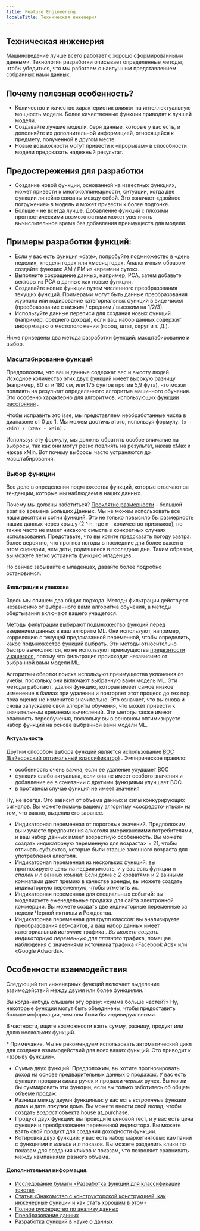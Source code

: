 ```yaml
---
title: Feature Engineering
localeTitle: Техническая инженерия
---
```

## Техническая инженерия

Машиноведение лучше всего работает с хорошо сформированными данными. Технология разработки описывает определенные методы, чтобы убедиться, что мы работаем с наилучшим представлением собранных нами данных.

## Почему полезная особенность?

*   Количество и качество характеристик влияют на интеллектуальную мощность модели. Более качественные функции приводят к лучшей модели.
*   Создавайте лучшие модели, беря данные, которые у вас есть, и дополняйте их дополнительной информацией, относящейся к предмету, полученной в другом месте.
*   Новые возможности могут привести к «прорывам» в способности модели предсказать надежный результат.

## Предостережения для разработки

*   Создание новой функции, основанной на известных функциях, может привести к многоколлинеарности, ситуации, когда две функции линейно связаны между собой. Это означает «двойное погружение» в модель и может привести к более подгонке.
*   Больше - не всегда лучше. Добавление функций с плохими прогностическими возможностями может увеличить вычислительное время без добавления преимуществ для модели.

## Примеры разработки функций:

*   Если у вас есть функция «date», попробуйте подмножество в «день недели», «неделя года» или «месяц года». Аналогичным образом создайте функцию AM / PM из «времени суток».
*   Выполните сокращение данных, например, PCA, затем добавьте векторы из PCA в данные как новые функции.
*   Создавайте новые функции путем численного преобразования текущих функций. Примерами могут быть данные преобразования журнала или кодирование категориальных функций в виде чисел (преобразование с низким / средним / высоким на 1/2/3).
*   Используйте данные переписи для создания новых функций (например, среднего дохода), если ваш набор данных содержит информацию о местоположении (город, штат, округ и т. Д.).

Ниже приведены два метода разработки функций: масштабирование и выбор.

### Масштабирование функций

Предположим, что ваши данные содержат вес и высоту людей. Исходное количество этих двух функций имеет высокую разницу (например, 80 кг и 180 см, или 175 фунтов против 5,9 фута), что может повлиять на результат определенного алгоритма машинного обучения. Это особенно характерно для алгоритмов, использующих [функции расстояния](https://en.wikipedia.org/wiki/Euclidean_distance) .

Чтобы исправить это isse, мы представляем необработанные числа в диапазоне от 0 до 1. Мы можем достичь этого, используя формулу: `(x - xMin) / (xMax - xMin)` .

Используя эту формулу, мы должны обратить особое внимание на выбросы, так как они могут резко повлиять на результат, нажав xMax и нажав xMin. Вот почему выбросы часто устраняются до масштабирования.

### Выбор функции

Все дело в определении подмножества функций, которые отвечают за тенденции, которые мы наблюдаем в наших данных.

Почему мы должны заботиться? [Проклятие размерности](https://en.wikipedia.org/wiki/Curse_of_dimensionality) - большой враг во времена Больших Данных. Мы не можем использовать все наши десятки и сотни функций. Это не только повысило бы размерность наших данных через крышу (2 ^ n, где n - количество признаков), но также часто не имеет никакого смысла в конкретных случаях использования. Представьте, что вы хотите предсказать погоду завтра: более вероятно, что прогноз погоды в последние дни более важен в этом сценарии, чем дети, родившиеся в последние дни. Таким образом, вы можете легко устранить функцию младенцев.

Но сейчас забывайте о младенцах, давайте более подробно остановимся.

#### Фильтрация и упаковка

Здесь мы опишем два общих подхода. Методы фильтрации действуют независимо от выбранного вами алгоритма обучения, а методы обертывания включают вашего учащегося.

Методы фильтрации выбирают подмножество функций перед введением данных в ваш алгоритм ML. Они используют, например, корреляцию с текущей предсказанной переменной, чтобы определить, какое подмножество функций выбрать. Эти методы относительно быстро вычисляются, но не используют преимущества [предвзятости учащегося,](https://en.wikipedia.org/wiki/Inductive_bias) потому что фильтрация происходит независимо от выбранной вами модели ML.

Алгоритмы обертки поиска используют преимущества уклонения от учебы, поскольку они включают выбранную вами модель ML. Эти методы работают, удаляя функцию, которая имеет самое низкое изменение в баллах при удалении и повторяет этот процесс до тех пор, пока оценка не изменится значительно. Это означает, что вы снова и снова запускаете свой алгоритм обучения, что может привести к значительным временам вычислений. Эти методы также имеют опасность переобучения, поскольку вы в основном оптимизируете набор функций на основе выбранной вами модели ML.

#### Актуальность

Другим способом выбора функций является использование [BOC (Байесовский оптимальный классификатор)](https://scholar.google.de/scholar?q=Bayes+Optimal+Classifier&hl=en&as_sdt=0&as_vis=1&oi=scholart&sa=X&ved=0ahUKEwiO16X0tIbXAhXiKsAKHbGrBzoQgQMIJjAA) . Эмпирическое правило:

*   особенность очень важна, если ее удаление ухудшает BOC
*   функция слабо актуальна, если она не имеет особого значения и добавление ее в сочетании с другими функциями улучшает BOC
*   в противном случае функция не имеет значения

Ну, не всегда. Это зависит от объема данных и силы конкурирующих сигналов. Вы можете помочь вашему алгоритму «сосредоточиться» на том, что важно, выделив его заранее.

*   Индикаторная переменная от пороговых значений. Предположим, вы изучаете предпочтения алкоголя американскими потребителями, и ваш набор данных имеет возрастную особенность. Вы можете создать индикаторную переменную для возраста> = 21, чтобы отличать субъектов, которые были старше законного возраста для употребления алкоголя.
*   Индикаторная переменная из нескольких функций: вы прогнозируете цены на недвижимость, и у вас есть функции n _спален и n_ ванных комнат. Если дома с 2 кроватями и 2 ванными комнатами дают премию в качестве аренды, вы можете создать индикаторную переменную, чтобы отметить их.
*   Индикаторная переменная для специальных событий: вы моделируете еженедельные продажи для сайта электронной коммерции. Вы можете создать две индикаторные переменные за недели Черной пятницы и Рождества.
*   Индикаторная переменная для групп классов: вы анализируете преобразования веб-сайтов, а ваш набор данных имеет категориальный _источник_ трафика _. Вы можете создать индикаторную переменную для платного_ трафика, помещая наблюдения с значениями источника трафика «Facebook Ads» или «Google Adwords».

## Особенности взаимодействия

Следующий тип инженерных функций включает выделение взаимодействий между двумя или более функциями.

Вы когда-нибудь слышали эту фразу: «сумма больше частей?» Ну, некоторые функции могут быть объединены, чтобы предоставить больше информации, чем они были бы индивидуальными.

В частности, ищите возможности взять сумму, разницу, продукт или долю нескольких функций.

\* Примечание. Мы не рекомендуем использовать автоматический цикл для создания взаимодействий для всех ваших функций. Это приводит к «взрыву функции».

*   Сумма двух функций: Предположим, вы хотите прогнозировать доход на основе предварительных данных о продажах. У вас есть функции продажи _синих_ ручек и продажи _черных_ ручек. Вы могли бы суммировать эти функции, если вы только заботитесь об общем объеме продаж.
*   Разница между двумя функциями: у вас есть _встроенные_ функции дома и дата _покупки_ дома. Вы можете внести свой вклад, чтобы создать _возраст_ объекта house at\_purchase.
*   Продукт двух функций: вы проводите ценовой тест, и у вас есть цена функции и преобразование переменной индикатора. Вы можете взять свой продукт для создания доходности функции.
*   Котировка двух функций: у вас есть набор маркетинговых кампаний с функциями n _кликов и n_ показов. Вы можете разделить клики по показам для создания кликов _к_ показам, что позволяет сравнивать между кампаниями разного объема.

#### Дополнительная информация:

*   [Исследование бумаги «Разработка функций для классификации текста»](https://pdfs.semanticscholar.org/6e51/8946c59c8c5d005054af319783b3eba128a9.pdf)
*   [Статья «Знакомство с конструкторской конструкцией, как инженерные функции и как стать хорошим в этом»](https://machinelearningmastery.com/discover-feature-engineering-how-to-engineer-features-and-how-to-get-good-at-it/)
*   [Полное руководство по анализу данных](https://www.analyticsvidhya.com/blog/2016/01/guide-data-exploration/)
*   [Преобразование данных](https://onlinecourses.science.psu.edu/stat501/node/318)
*   [Разработка функций в науке о данных](https://docs.microsoft.com/en-us/azure/machine-learning/team-data-science-process/create-features)